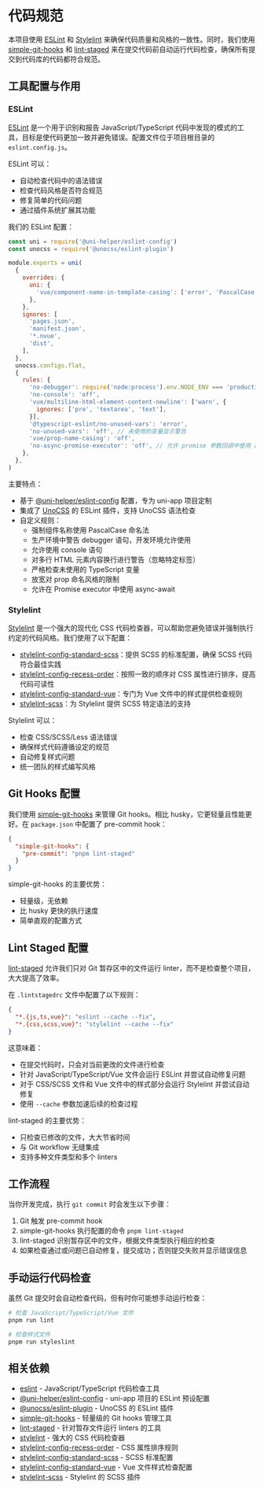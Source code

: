 # 代码规范

本项目使用 [ESLint](https://eslint.org/) 和 [Stylelint](https://stylelint.io/) 来确保代码质量和风格的一致性。同时，我们使用 [simple-git-hooks](https://github.com/toplenboren/simple-git-hooks) 和 [lint-staged](https://github.com/okonet/lint-staged) 来在提交代码前自动运行代码检查，确保所有提交到代码库的代码都符合规范。

## 工具配置与作用

### ESLint

[ESLint](https://eslint.org/) 是一个用于识别和报告 JavaScript/TypeScript 代码中发现的模式的工具，目标是使代码更加一致并避免错误。配置文件位于项目根目录的 `eslint.config.js`。

ESLint 可以：
- 自动检查代码中的语法错误
- 检查代码风格是否符合规范
- 修复简单的代码问题
- 通过插件系统扩展其功能

我们的 ESLint 配置：

```js
const uni = require('@uni-helper/eslint-config')
const unocss = require('@unocss/eslint-plugin')

module.exports = uni(
  {
    overrides: {
      uni: {
        'vue/component-name-in-template-casing': ['error', 'PascalCase'],
      },
    },
    ignores: [
      'pages.json',
      'manifest.json',
      '*.nvue',
      'dist',
    ],
  },
  unocss.configs.flat,
  {
    rules: {
      'no-debugger': require('node:process').env.NODE_ENV === 'production' ? 'warn' : 'off',
      'no-console': 'off',
      'vue/multiline-html-element-content-newline': ['warn', {
        ignores: ['pre', 'textarea', 'text'],
      }],
      '@typescript-eslint/no-unused-vars': 'error',
      'no-unused-vars': 'off', // 未使用的变量显示警告
      'vue/prop-name-casing': 'off',
      'no-async-promise-executor': 'off', // 允许 promise 参数回调中使用 async-await
    },
  },
)
```

主要特点：
- 基于 [@uni-helper/eslint-config](https://github.com/uni-helper/eslint-config) 配置，专为 uni-app 项目定制
- 集成了 [UnoCSS](https://github.com/unocss/unocss) 的 ESLint 插件，支持 UnoCSS 语法检查
- 自定义规则：
  - 强制组件名称使用 PascalCase 命名法
  - 生产环境中警告 debugger 语句，开发环境允许使用
  - 允许使用 console 语句
  - 对多行 HTML 元素内容换行进行警告（忽略特定标签）
  - 严格检查未使用的 TypeScript 变量
  - 放宽对 prop 命名风格的限制
  - 允许在 Promise executor 中使用 async-await

### Stylelint

[Stylelint](https://stylelint.io/) 是一个强大的现代化 CSS 代码检查器，可以帮助您避免错误并强制执行约定的代码风格。我们使用了以下配置：

- [stylelint-config-standard-scss](https://github.com/stylelint-scss/stylelint-config-standard-scss)：提供 SCSS 的标准配置，确保 SCSS 代码符合最佳实践
- [stylelint-config-recess-order](https://github.com/stormwarning/stylelint-config-recess-order)：按照一致的顺序对 CSS 属性进行排序，提高代码可读性
- [stylelint-config-standard-vue](https://github.com/ota-meshi/stylelint-config-standard-vue)：专门为 Vue 文件中的样式提供检查规则
- [stylelint-scss](https://github.com/stylelint-scss/stylelint-scss)：为 Stylelint 提供 SCSS 特定语法的支持

Stylelint 可以：
- 检查 CSS/SCSS/Less 语法错误
- 确保样式代码遵循设定的规范
- 自动修复样式问题
- 统一团队的样式编写风格

## Git Hooks 配置

我们使用 [simple-git-hooks](https://github.com/toplenboren/simple-git-hooks) 来管理 Git hooks。相比 husky，它更轻量且性能更好。在 `package.json` 中配置了 pre-commit hook：

```json
{
  "simple-git-hooks": {
    "pre-commit": "pnpm lint-staged"
  }
}
```

simple-git-hooks 的主要优势：
- 轻量级，无依赖
- 比 husky 更快的执行速度
- 简单直观的配置方式


## Lint Staged 配置

[lint-staged](https://github.com/okonet/lint-staged) 允许我们只对 Git 暂存区中的文件运行 linter，而不是检查整个项目，大大提高了效率。

在 `.lintstagedrc` 文件中配置了以下规则：

```json
{
  "*.{js,ts,vue}": "eslint --cache --fix",
  "*.{css,scss,vue}": "stylelint --cache --fix"
}
```

这意味着：
- 在提交代码时，只会对当前更改的文件进行检查
- 针对 JavaScript/TypeScript/Vue 文件会运行 ESLint 并尝试自动修复问题
- 对于 CSS/SCSS 文件和 Vue 文件中的样式部分会运行 Stylelint 并尝试自动修复
- 使用 `--cache` 参数加速后续的检查过程

lint-staged 的主要优势：
- 只检查已修改的文件，大大节省时间
- 与 Git workflow 无缝集成
- 支持多种文件类型和多个 linters

## 工作流程

当你开发完成，执行 `git commit` 时会发生以下步骤：

1. Git 触发 pre-commit hook
2. simple-git-hooks 执行配置的命令 `pnpm lint-staged`
3. lint-staged 识别暂存区中的文件，根据文件类型执行相应的检查
4. 如果检查通过或问题已自动修复，提交成功；否则提交失败并显示错误信息

## 手动运行代码检查

虽然 Git 提交时会自动检查代码，但有时你可能想手动运行检查：

```bash
# 检查 JavaScript/TypeScript/Vue 文件
pnpm run lint

# 检查样式文件
pnpm run styleslint
```

## 相关依赖

- [eslint](https://eslint.org/) - JavaScript/TypeScript 代码检查工具
- [@uni-helper/eslint-config](https://github.com/uni-helper/eslint-config) - uni-app 项目的 ESLint 预设配置
- [@unocss/eslint-plugin](https://github.com/unocss/unocss/tree/main/packages/eslint-plugin) - UnoCSS 的 ESLint 插件
- [simple-git-hooks](https://github.com/toplenboren/simple-git-hooks) - 轻量级的 Git hooks 管理工具
- [lint-staged](https://github.com/okonet/lint-staged) - 针对暂存文件运行 linters 的工具
- [stylelint](https://stylelint.io/) - 强大的 CSS 代码检查器
- [stylelint-config-recess-order](https://github.com/stormwarning/stylelint-config-recess-order) - CSS 属性排序规则
- [stylelint-config-standard-scss](https://github.com/stylelint-scss/stylelint-config-standard-scss) - SCSS 标准配置
- [stylelint-config-standard-vue](https://github.com/ota-meshi/stylelint-config-standard-vue) - Vue 文件样式检查配置
- [stylelint-scss](https://github.com/stylelint-scss/stylelint-scss) - Stylelint 的 SCSS 插件
